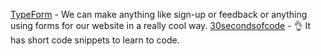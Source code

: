 [TypeForm](https://typeform.com) - We can make anything like sign-up or feedback or anything using forms for our website in a really cool way. 
[30secondsofcode](https://www.30secondsofcode.org/) - :ok_hand: It has short code snippets to learn to code.
